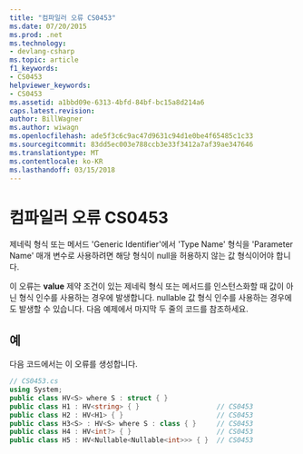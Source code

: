 ```yaml
---
title: "컴파일러 오류 CS0453"
ms.date: 07/20/2015
ms.prod: .net
ms.technology:
- devlang-csharp
ms.topic: article
f1_keywords:
- CS0453
helpviewer_keywords:
- CS0453
ms.assetid: a1bbd09e-6313-4bfd-84bf-bc15a8d214a6
caps.latest.revision: 
author: BillWagner
ms.author: wiwagn
ms.openlocfilehash: ade5f3c6c9ac47d9631c94d1e0be4f65485c1c33
ms.sourcegitcommit: 83dd5ec003e788ccb3e33f3412a7af39ae347646
ms.translationtype: MT
ms.contentlocale: ko-KR
ms.lasthandoff: 03/15/2018
---
```

# <a name="compiler-error-cs0453"></a>컴파일러 오류 CS0453
제네릭 형식 또는 메서드 'Generic Identifier'에서 'Type Name' 형식을 'Parameter Name' 매개 변수로 사용하려면 해당 형식이 null을 허용하지 않는 값 형식이어야 합니다.  
  
 이 오류는 **value** 제약 조건이 있는 제네릭 형식 또는 메서드를 인스턴스화할 때 값이 아닌 형식 인수를 사용하는 경우에 발생합니다. nullable 값 형식 인수를 사용하는 경우에도 발생할 수 있습니다. 다음 예제에서 마지막 두 줄의 코드를 참조하세요.  
  
## <a name="example"></a>예  
 다음 코드에서는 이 오류를 생성합니다.  
  
```csharp  
// CS0453.cs  
using System;  
public class HV<S> where S : struct { }  
public class H1 : HV<string> { }                   // CS0453  
public class H2 : HV<H1> { }                       // CS0453  
public class H3<S> : HV<S> where S : class { }     // CS0453  
public class H4 : HV<int?> { }                     // CS0453  
public class H5 : HV<Nullable<Nullable<int>>> { }  // CS0453  
```
